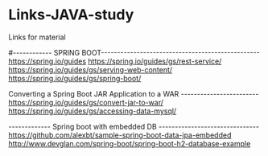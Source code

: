 
# Links-JAVA-study
Links for material

#------------ SPRING BOOT-------------------------------------------------
https://spring.io/guides
https://spring.io/guides/gs/rest-service/
https://spring.io/guides/gs/serving-web-content/
https://spring.io/guides/gs/spring-boot/


Converting a Spring Boot JAR Application to a WAR ------------------------
https://spring.io/guides/gs/convert-jar-to-war/
https://spring.io/guides/gs/accessing-data-mysql/

------------- Spring boot with embedded DB -------------------------------
https://github.com/alexbt/sample-spring-boot-data-jpa-embedded
http://www.devglan.com/spring-boot/spring-boot-h2-database-example
